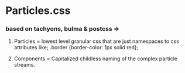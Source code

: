 # Particles.css
### based on tachyons, bulma & postcss =>


1. Particles = lowest level granular css that are just namespaces to css attributes like; .border {border-color: 1px solid red};

2. Components = Capitalized childless naming of the complex particle streams.

